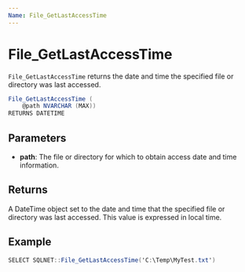 ```yaml
---
Name: File_GetLastAccessTime
---
```


# File_GetLastAccessTime

`File_GetLastAccessTime` returns the date and time the specified file or directory was last accessed.

```csharp
File_GetLastAccessTime (
	@path NVARCHAR (MAX))
RETURNS DATETIME
```

## Parameters

 - **path**: The file or directory for which to obtain access date and time information.

## Returns

A DateTime object set to the date and time that the specified file or directory was last accessed. This value is expressed in local time.

## Example

```csharp
SELECT SQLNET::File_GetLastAccessTime('C:\Temp\MyTest.txt')
```

